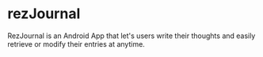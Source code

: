 # rezJournal
RezJournal is an Android App that let's users write their thoughts and easily retrieve or modify their entries at anytime.
